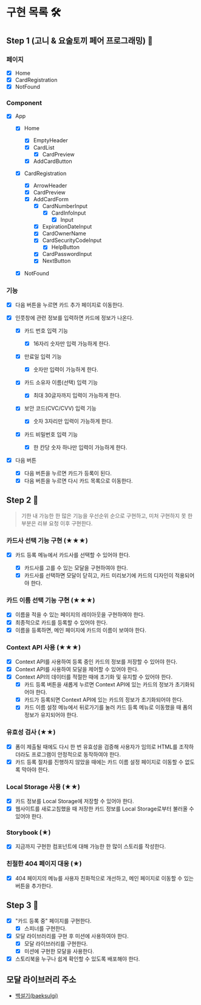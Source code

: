 # 구현 목록 🛠

## Step 1 (고니 & 요술토끼 페어 프로그래밍) 📗

### 페이지

- [x] Home
- [x] CardRegistration
- [x] NotFound

### Component

- [x] App

  - [x] Home

    - [x] EmptyHeader
    - [x] CardList
      - [x] CardPreview
    - [x] AddCardButton

  - [x] CardRegistration

    - [x] ArrowHeader
    - [x] CardPreview
    - [x] AddCardForm
      - [x] CardNumberInput
        - [x] CardInfoInput
          - [x] Input
      - [x] ExpirationDateInput
      - [x] CardOwnerName
      - [x] CardSecurityCodeInput
        - [x] HelpButton
      - [x] CardPasswordInput
      - [x] NextButton

  - [x] NotFound

### 기능

- [x] 다음 버튼을 누르면 카드 추가 페이지로 이동한다.

- [x] 인풋창에 관련 정보를 입력하면 카드에 정보가 나온다.

  - [x] 카드 번호 입력 기능

    - [x] 16자리 숫자만 입력 가능하게 한다.

  - [x] 만료일 입력 기능

    - [x] 숫자만 입력이 가능하게 한다.

  - [x] 카드 소유자 이름(선택) 입력 기능

    - [x] 최대 30글자까지 입력이 가능하게 한다.

  - [x] 보안 코드(CVC/CVV) 입력 기능

    - [x] 숫자 3자리만 입력이 가능하게 한다.

  - [x] 카드 비밀번호 입력 기능
    - [x] 한 칸당 숫자 하나만 입력이 가능하게 한다.

- [x] 다음 버튼

  - [x] 다음 버튼을 누르면 카드가 등록이 된다.
  - [x] 다음 버튼을 누르면 다시 카드 목록으로 이동한다.

## Step 2 📘

> 기한 내 가능한 한 많은 기능을 우선순위 순으로 구현하고, 미처 구현하지 못 한 부분은 리뷰 요청 이후 구현한다.

### 카드사 선택 기능 구현 (★★★)

- [x] 카드 등록 메뉴에서 카드사를 선택할 수 있어야 한다.

  - [x] 카드사를 고를 수 있는 모달을 구현하여야 한다.
  - [x] 카드사를 선택하면 모달이 닫히고, 카드 미리보기에 카드의 디자인이 적용되어야 한다.

### 카드 이름 선택 기능 구현 (★★★)

- [x] 이름을 적을 수 있는 페이지의 레이아웃을 구현하여야 한다.
- [x] 최종적으로 카드를 등록할 수 있어야 한다.
- [x] 이름을 등록하면, 메인 페이지에 카드의 이름이 보여야 한다.

### Context API 사용 (★★★)

- [x] Context API를 사용하여 등록 중인 카드의 정보를 저장할 수 있어야 한다.
- [x] Context API를 사용하여 모달을 제어할 수 있어야 한다.
- [x] Context API의 데이터를 적절한 때에 초기화 및 유지할 수 있어야 한다.
  - [x] 카드 등록 버튼을 새롭게 누르면 Context API에 있는 카드의 정보가 초기화되어야 한다.
  - [x] 카드가 등록되면 Context API에 있는 카드의 정보가 초기화되어야 한다.
  - [x] 카드 이름 설정 메뉴에서 뒤로가기를 눌러 카드 등록 메뉴로 이동했을 때 폼의 정보가 유지되어야 한다.

### 유효성 검사 (★★)

- [x] 폼이 제출될 때에도 다시 한 번 유효성을 검증해 사용자가 임의로 HTML를 조작하더라도 프로그램이 안정적으로 동작하여야 한다.
- [x] 카드 등록 절차를 진행하지 않았을 때에는 카드 이름 설정 페이지로 이동할 수 없도록 막아야 한다.

### Local Storage 사용 (★★)

- [x] 카드 정보를 Local Storage에 저장할 수 있어야 한다.
- [x] 웹사이트를 새로고침했을 때 저장한 카드 정보를 Local Storage로부터 불러올 수 있어야 한다.

### Storybook (★)

- [x] 지금까지 구현한 컴포넌트에 대해 가능한 한 많이 스토리를 작성한다.

### 친절한 404 페이지 대응 (★)

- [x] 404 페이지의 메뉴를 사용자 친화적으로 개선하고, 메인 페이지로 이동할 수 있는 버튼을 추가한다.

## Step 3 📕

- [x] "카드 등록 중" 페이지를 구현한다.
  - [x] 스피너를 구현한다.
- [x] 모달 라이브러리를 구현 후 미션에 사용하여야 한다.
  - [x] 모달 라이브러리를 구현한다.
  - [x] 미션에 구현한 모달을 사용한다.
- [x] 스토리북을 누구나 쉽게 확인할 수 있도록 배포해야 한다.

## 모달 라이브러리 주소

- [백설기(baeksulgi)](https://github.com/wzrabbit/baeksulgi)
